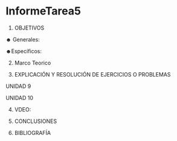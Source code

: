 # InformeTarea5

1. OBJETIVOS

☻ Generales:


☻Específicos:


2. Marco Teorico 



3. EXPLICACIÓN Y RESOLUCIÓN DE EJERCICIOS O PROBLEMAS

UNIDAD 9



UNIDAD 10


4. VDEO:


5. CONCLUSIONES



6. BIBLIOGRAFÍA
